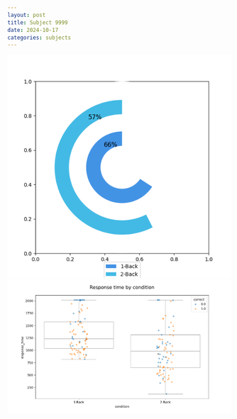 ```yaml
---
layout: post
title: Subject 9999
date: 2024-10-17
categories: subjects
---
```


![](data/9999/run-6/9999_accuracy_by_condition.png)
![](data/9999/run-6/9999_response_time_by_condition.png)
